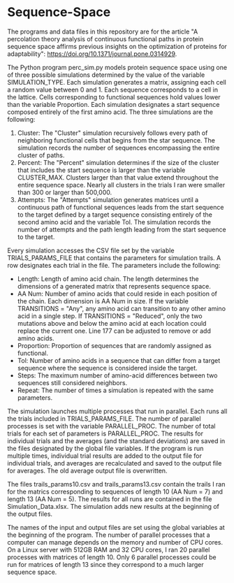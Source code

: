# Sequence-Space
The programs and data files in this repository are for the article "A percolation theory analysis of continuous functional paths 
in protein sequence space affirms previous insights on the optimization of proteins for adaptability": https://doi.org/10.1371/journal.pone.0314929.

The Python program perc_sim.py models protein sequence space using one of three possible simulations determined by the value of the variable SIMULATION_TYPE. Each simulation generates a matrix, assigning each cell a random value between 0 and 1. Each sequence corresponds to a cell in the lattice. Cells corresponding to functional sequences hold values lower than the variable Proportion. Each simulation designates a start sequence composed entirely of the first amino acid. The three simulations are the following:
1. Cluster: The "Cluster" simulation recursively follows every path of neighboring functional cells that begins from the star sequence. The simulation records the number of sequences encompassing the entire cluster of paths.
2. Percent: The "Percent" simulation determines if the size of the cluster that includes the start sequence is larger than the variable CLUSTER_MAX. Clusters larger than that value extend throughout the entire sequence space. Nearly all clusters in the trials I ran were smaller than 300 or larger than 500,000. 
3. Attempts: The "Attempts" simulation generates matrices until a continuous path of functional sequences leads from the start sequence to the target defined by a target sequence consisting entirely of the second amino acid and the variable Tol. The simulation records the number of attempts and the path length leading from the start sequence to the target.

Every simulation accesses the CSV file set by the variable TRIALS_PARAMS_FILE that contains the parameters for simulation trails. A row designates each trial in the file. The parameters include the following: 
* Length: Length of amino acid chain. The length determines the dimensions of a generated matrix that represents sequence space.
* AA Num: Number of amino acids that could reside in each position of the chain. Each dimension is AA Num in size. If the variable TRANSITIONS = "Any", any amino acid can transition to any other amino acid in a single step. If TRANSITIONS = "Reduced", only the two mutations above and below the amino acid at each location could replace the current one. Line 177 can be adjusted to remove or add amino acids. 
* Proportion: Proportion of sequences that are randomly assigned as functional. 
* Tol: Number of amino acids in a sequence that can differ from a target sequence where the sequence is considered inside the target.
* Steps: The maximum number of amino-acid differences between two sequences still considered neighbors.
* Repeat: The number of times a simulation is repeated with the same parameters. 

The simulation launches multiple processes that run in parallel. Each runs all the trials included in TRIALS_PARAMS_FILE. The number of parallel processes is set with the variable PARALLEL_PROC. The number of total trials for each set of parameters is PARALLEL_PROC. The results for individual trials and the averages (and the standard deviations) are saved in the files designated by the global file variables. If the program is run multiple times, individual trial results are added to the output file for individual trials, and averages are recalculated and saved to the output file for averages. The old average output file is overwritten. 

The files trails_params10.csv and trails_params13.csv contain the trails I ran for the matrics corresponding to sequences of length 10 (AA Num = 7) and length 13 (AA Num = 5). The results for all runs are contained in the file Simulation_Data.xlsx. The simulation adds new results at the beginning of the output files.  

The names of the input and output files are set using the global variables at the beginning of the program. The number of parallel processes that a computer can manage depends on the memory and number of CPU cores. On a Linux server with 512GB RAM and 32 CPU cores, I ran 20 parallel processes with matrices of length 10. Only 6 parallel processes could be run for matrices of length 13 since they correspond to a much larger sequence space. 

